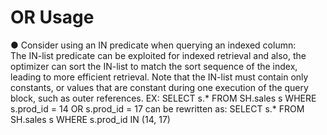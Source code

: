 # OR Usage

● Consider using an IN predicate when querying an indexed column:   
The IN-list predicate can be exploited for indexed retrieval and also,
the optimizer can sort the IN-list to match the sort sequence of the index,
leading to more efficient retrieval. Note that the IN-list must contain only
constants, or values that are constant during one execution of the query block,
such as outer references.
EX: SELECT s.* FROM SH.sales s WHERE s.prod_id = 14 OR s.prod_id = 17
can be rewritten as:
SELECT s.* FROM SH.sales s WHERE s.prod_id IN (14, 17)